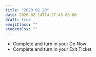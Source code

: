 ```yaml
---
title: "2020 02 20"
date: 2020-02-14T14:27:43-06:00
draft: true
emojiClass: ""
studentCss: ""
---
```


- Complete and turn in your Do Now
- Complete and turn in your Exit Ticket